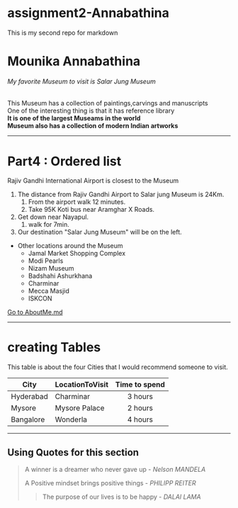 # assignment2-Annabathina
This is my second repo for markdown <br>
# Mounika Annabathina <br>
###### My favorite Museum to visit is Salar Jung Museum <br>
This Museum has a collection of paintings,carvings and manuscripts <br>
One of the interesting thing is that it has reference library <br>
**It is one of the largest Museams in the world**<br>
**Museum also has a collection of modern Indian artworks**

*******

# Part4 : Ordered list
Rajiv Gandhi International Airport is closest to the Museum
1. The distance from Rajiv Gandhi Airport to Salar jung Museum is 24Km.
     1.  From the airport walk 12 minutes.
     1. Take 95K Koti bus near Aramghar X Roads.
2. Get down near Nayapul.  
     1. walk for 7min.
3. Our destination \"Salar Jung Museum" will be on the left.
* Other locations around the Museum
    * Jamal Market Shopping Complex
    * Modi Pearls
    * Nizam Museum
    * Badshahi Ashurkhana
    * Charminar
    * Mecca Masjid
    * ISKCON <br>

[Go to AboutMe.md](AboutMe.md)

****

 # creating Tables

 This table is about the four Cities that I would recommend someone to visit. <br>

 | City  |  LocationToVisit |   Time to spend  |
 | --- |  ---  | :---: |
 | Hyderabad | Charminar |  3 hours |
 | Mysore | Mysore Palace |  2 hours |
 | Bangalore | Wonderla | 4 hours | 


 *****


 ## Using Quotes for this section


>  A winner is a dreamer who never gave up - *Nelson MANDELA*
> 
> A Positive mindset brings positive things - *PHILIPP REITER*
>> The purpose of our lives is to be happy - *DALAI LAMA*





 






